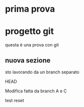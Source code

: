 # prima prova 
# progetto git

questa è una prova con git



## nuova sezione

sto lavorando da un branch separato


HEAD

Modifica fatta da branch A e C

test reset
